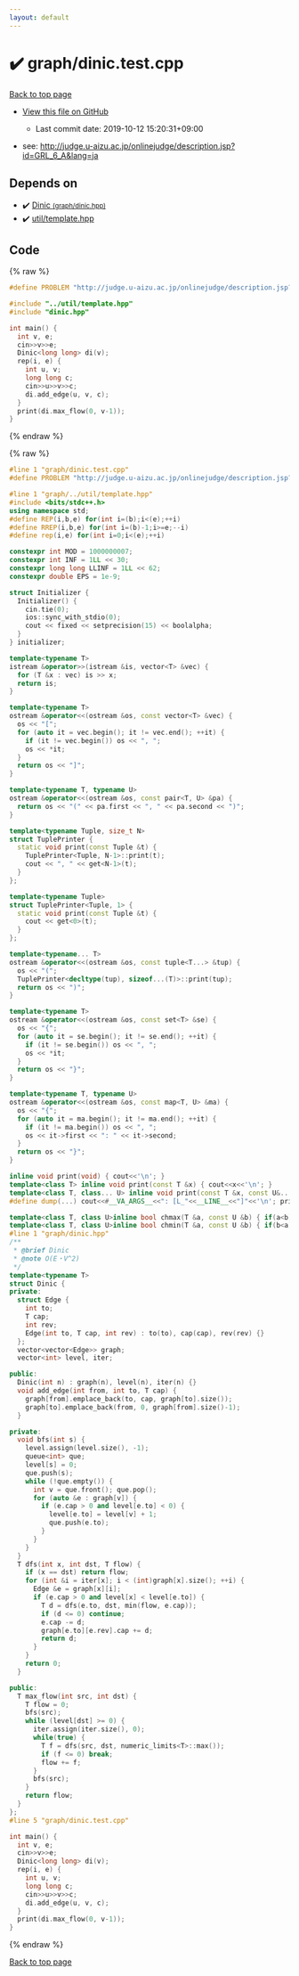 ```yaml
---
layout: default
---
```


<!-- mathjax config similar to math.stackexchange -->
<script type="text/javascript" async
  src="https://cdnjs.cloudflare.com/ajax/libs/mathjax/2.7.5/MathJax.js?config=TeX-MML-AM_CHTML">
</script>
<script type="text/x-mathjax-config">
  MathJax.Hub.Config({
    TeX: { equationNumbers: { autoNumber: "AMS" }},
    tex2jax: {
      inlineMath: [ ['$','$'] ],
      processEscapes: true
    },
    "HTML-CSS": { matchFontHeight: false },
    displayAlign: "left",
    displayIndent: "2em"
  });
</script>

<script type="text/javascript" src="https://cdnjs.cloudflare.com/ajax/libs/jquery/3.4.1/jquery.min.js"></script>
<script src="https://cdn.jsdelivr.net/npm/jquery-balloon-js@1.1.2/jquery.balloon.min.js" integrity="sha256-ZEYs9VrgAeNuPvs15E39OsyOJaIkXEEt10fzxJ20+2I=" crossorigin="anonymous"></script>
<script type="text/javascript" src="../../assets/js/copy-button.js"></script>
<link rel="stylesheet" href="../../assets/css/copy-button.css" />


# :heavy_check_mark: graph/dinic.test.cpp

<a href="../../index.html">Back to top page</a>

* <a href="{{ site.github.repository_url }}/blob/master/graph/dinic.test.cpp">View this file on GitHub</a>
    - Last commit date: 2019-10-12 15:20:31+09:00


* see: <a href="http://judge.u-aizu.ac.jp/onlinejudge/description.jsp?id=GRL_6_A&lang=ja">http://judge.u-aizu.ac.jp/onlinejudge/description.jsp?id=GRL_6_A&lang=ja</a>


## Depends on

* :heavy_check_mark: <a href="../../library/graph/dinic.hpp.html">Dinic <small>(graph/dinic.hpp)</small></a>
* :heavy_check_mark: <a href="../../library/util/template.hpp.html">util/template.hpp</a>


## Code

<a id="unbundled"></a>
{% raw %}
```cpp
#define PROBLEM "http://judge.u-aizu.ac.jp/onlinejudge/description.jsp?id=GRL_6_A&lang=ja"

#include "../util/template.hpp"
#include "dinic.hpp"

int main() {
  int v, e;
  cin>>v>>e;
  Dinic<long long> di(v);
  rep(i, e) {
    int u, v;
    long long c;
    cin>>u>>v>>c;
    di.add_edge(u, v, c);
  }
  print(di.max_flow(0, v-1));
}
```
{% endraw %}

<a id="bundled"></a>
{% raw %}
```cpp
#line 1 "graph/dinic.test.cpp"
#define PROBLEM "http://judge.u-aizu.ac.jp/onlinejudge/description.jsp?id=GRL_6_A&lang=ja"

#line 1 "graph/../util/template.hpp"
#include <bits/stdc++.h>
using namespace std;
#define REP(i,b,e) for(int i=(b);i<(e);++i)
#define RREP(i,b,e) for(int i=(b)-1;i>=e;--i)
#define rep(i,e) for(int i=0;i<(e);++i)

constexpr int MOD = 1000000007;
constexpr int INF = 1LL << 30;
constexpr long long LLINF = 1LL << 62;
constexpr double EPS = 1e-9;

struct Initializer {
  Initializer() {
    cin.tie(0);
    ios::sync_with_stdio(0);
    cout << fixed << setprecision(15) << boolalpha;
  }
} initializer;

template<typename T>
istream &operator>>(istream &is, vector<T> &vec) {
  for (T &x : vec) is >> x;
  return is;
}

template<typename T>
ostream &operator<<(ostream &os, const vector<T> &vec) {
  os << "[";
  for (auto it = vec.begin(); it != vec.end(); ++it) {
    if (it != vec.begin()) os << ", ";
    os << *it;
  }
  return os << "]";
}

template<typename T, typename U>
ostream &operator<<(ostream &os, const pair<T, U> &pa) {
  return os << "(" << pa.first << ", " << pa.second << ")";
}

template<typename Tuple, size_t N>
struct TuplePrinter {
  static void print(const Tuple &t) {
    TuplePrinter<Tuple, N-1>::print(t);
    cout << ", " << get<N-1>(t);
  }
};

template<typename Tuple>
struct TuplePrinter<Tuple, 1> {
  static void print(const Tuple &t) {
    cout << get<0>(t);
  }
};

template<typename... T>
ostream &operator<<(ostream &os, const tuple<T...> &tup) {
  os << "(";
  TuplePrinter<decltype(tup), sizeof...(T)>::print(tup);
  return os << ")";
}

template<typename T>
ostream &operator<<(ostream &os, const set<T> &se) {
  os << "{";
  for (auto it = se.begin(); it != se.end(); ++it) {
    if (it != se.begin()) os << ", ";
    os << *it;
  }
  return os << "}";
}

template<typename T, typename U>
ostream &operator<<(ostream &os, const map<T, U> &ma) {
  os << "{";
  for (auto it = ma.begin(); it != ma.end(); ++it) {
    if (it != ma.begin()) os << ", ";
    os << it->first << ": " << it->second;
  }
  return os << "}";
}

inline void print(void) { cout<<'\n'; }
template<class T> inline void print(const T &x) { cout<<x<<'\n'; }
template<class T, class... U> inline void print(const T &x, const U&... y) { cout<<x<<" "; print(y...); }
#define dump(...) cout<<#__VA_ARGS__<<": [L_"<<__LINE__<<"]"<<'\n'; print(__VA_ARGS__);cout<<'\n';

template<class T, class U>inline bool chmax(T &a, const U &b) { if(a<b){ a=b; return 1; } return 0; }
template<class T, class U>inline bool chmin(T &a, const U &b) { if(b<a){ a=b; return 1; } return 0; }
#line 1 "graph/dinic.hpp"
/**
 * @brief Dinic
 * @note O(E・V^2)
 */
template<typename T>
struct Dinic {
private:
  struct Edge {
    int to;
    T cap;
    int rev;
    Edge(int to, T cap, int rev) : to(to), cap(cap), rev(rev) {}
  };
  vector<vector<Edge>> graph;
  vector<int> level, iter;

public:
  Dinic(int n) : graph(n), level(n), iter(n) {}
  void add_edge(int from, int to, T cap) {
    graph[from].emplace_back(to, cap, graph[to].size());
    graph[to].emplace_back(from, 0, graph[from].size()-1);
  }

private:
  void bfs(int s) {
    level.assign(level.size(), -1);
    queue<int> que;
    level[s] = 0;
    que.push(s);
    while (!que.empty()) {
      int v = que.front(); que.pop();
      for (auto &e : graph[v]) {
        if (e.cap > 0 and level[e.to] < 0) {
          level[e.to] = level[v] + 1;
          que.push(e.to);
        }
      }
    }
  }
  T dfs(int x, int dst, T flow) {
    if (x == dst) return flow;
    for (int &i = iter[x]; i < (int)graph[x].size(); ++i) {
      Edge &e = graph[x][i];
      if (e.cap > 0 and level[x] < level[e.to]) {
        T d = dfs(e.to, dst, min(flow, e.cap));
        if (d <= 0) continue;
        e.cap -= d;
        graph[e.to][e.rev].cap += d;
        return d;
      }
    }
    return 0;
  }

public:
  T max_flow(int src, int dst) {
    T flow = 0;
    bfs(src);
    while (level[dst] >= 0) {
      iter.assign(iter.size(), 0);
      while(true) {
        T f = dfs(src, dst, numeric_limits<T>::max());
        if (f <= 0) break;
        flow += f;
      }
      bfs(src);
    }
    return flow;
  }
};
#line 5 "graph/dinic.test.cpp"

int main() {
  int v, e;
  cin>>v>>e;
  Dinic<long long> di(v);
  rep(i, e) {
    int u, v;
    long long c;
    cin>>u>>v>>c;
    di.add_edge(u, v, c);
  }
  print(di.max_flow(0, v-1));
}

```
{% endraw %}

<a href="../../index.html">Back to top page</a>

